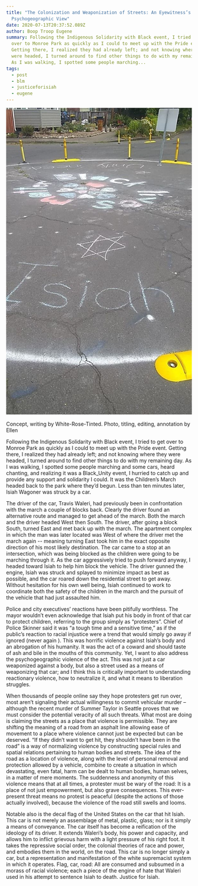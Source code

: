 ```yaml
---
title: "The Colonization and Weaponization of Streets: An Eyewitness’s
  Psychogeographic View"
date: 2020-07-13T20:37:52.089Z
author: Boop Troop Eugene
summary: Following the Indigenous Solidarity with Black event, I tried to get
  over to Monroe Park as quickly as I could to meet up with the Pride event.
  Getting there, I realized they had already left; and not knowing where they
  were headed, I turned around to find other things to do with my remaining day.
  As I was walking, I spotted some people marching...
tags:
  - post
  - blm
  - justiceforisiah
  - eugene
---
```

![](/static/img/108594064_137372461355638_2071671619039734465_o-1-.jpg)

Concept, writing by White-Rose-Tinted. Photo, titling, editing, annotation by Ellen

Following the Indigenous Solidarity with Black event, I tried to get over to Monroe Park as quickly as I could to meet up with the Pride event. Getting there, I realized they had already left; and not knowing where they were headed, I turned around to find other things to do with my remaining day. As I was walking, I spotted some people marching and some cars, heard chanting, and realizing it was a Black_Unity event, I hurried to catch up and provide any support and solidarity I could. It was the Children’s March headed back to the park where they’d begun. Less than ten minutes later, Isiah Wagoner was struck by a car.

The driver of the car, Travis Waleri, had previously been in confrontation with the march a couple of blocks back. Clearly the driver found an alternative route and managed to get ahead of the march. Both the march and the driver headed West then South. The driver, after going a block South, turned East and met back up with the march. The apartment complex in which the man was later located was West of where the driver met the march again -- meaning turning East took him in the exact opposite direction of his most likely destination. The car came to a stop at an intersection, which was being blocked as the children were going to be marching through it. As the car aggressively tried to push forward anyway, I headed toward Isiah to help him block the vehicle. The driver gunned the engine, Isiah was struck and splayed to minimize impact as best as possible, and the car roared down the residential street to get away. Without hesitation for his own well being, Isiah continued to work to coordinate both the safety of the children in the march and the pursuit of the vehicle that had just assaulted him.

Police and city executives’ reactions have been pitifully worthless. The mayor wouldn’t even acknowledge that Isiah put his body in front of that car to protect children, referring to the group simply as “protesters”. Chief of Police Skinner said it was “a tough time and a sensitive time,” as if the public’s reaction to racial injustice were a trend that would simply go away if ignored (never again ). This was horrific violence against Isiah’s body and an abrogation of his humanity. It was the act of a coward and should taste of ash and bile in the mouths of this community. Yet, I want to also address the psychogeographic violence of the act. This was not just a car weaponized against a body, but also a street used as a means of weaponizing that car; and I think this is critically important to understanding reactionary violence, how to neutralize it, and what it means to liberation struggles.

When thousands of people online say they hope protesters get run over, most aren’t signaling their actual willingness to commit vehicular murder – although the recent murder of Summer Taylor in Seattle proves that we must consider the potential veracity of all such threats. What most are doing is claiming the streets as a place that violence is permissible. They are shifting the meaning of a road from an asphalt line allowing ease of movement to a place where violence cannot just be expected but can be deserved. “If they didn’t want to get hit, they shouldn’t have been in the road” is a way of normalizing violence by constructing special rules and spatial relations pertaining to human bodies and streets. The idea of the road as a location of violence, along with the level of personal removal and protection allowed by a vehicle, combine to create a situation in which devastating, even fatal, harm can be dealt to human bodies, human selves, in a matter of mere moments. The suddenness and anonymity of this violence means that at all times, a protester must be wary of the road: It is a place of not just empowerment, but also grave consequences. This ever-present threat means no protest is peaceful (despite the actions of those actually involved), because the violence of the road still swells and looms.

Notable also is the decal flag of the United States on the car that hit Isiah. This car is not merely an assemblage of metal, plastic, glass; nor is it simply a means of conveyance. The car itself has become a reification of the ideology of its driver. It extends Waleri’s body, his power and capacity, and allows him to inflict grievous harm with a light pressure of his right foot. It takes the repressive social order, the colonial theories of race and power, and embodies them in the world, on the road. This car is no longer simply a car, but a representation and manifestation of the white supremacist system in which it operates. Flag, car, road: All are consumed and subsumed in a morass of racial violence; each a piece of the engine of hate that Waleri used in his attempt to sentence Isiah to death. Justice for Isiah.